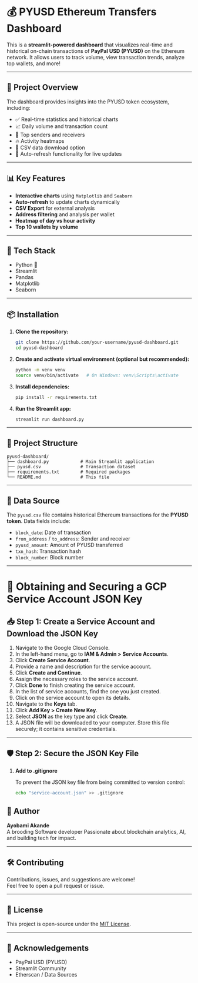 
# 💰 PYUSD Ethereum Transfers Dashboard

This is a **streamlit-powered dashboard** that visualizes real-time and historical on-chain transactions of **PayPal USD (PYUSD)** on the Ethereum network. It allows users to track volume, view transaction trends, analyze top wallets, and more!

---

## 🚀 Project Overview

The dashboard provides insights into the PYUSD token ecosystem, including:

- ✅ Real-time statistics and historical charts  
- 📈 Daily volume and transaction count  
- 🏦 Top senders and receivers  
- 🔥 Activity heatmaps  
- 📂 CSV data download option  
- 🔁 Auto-refresh functionality for live updates

---

## 📊 Key Features

- **Interactive charts** using `Matplotlib` and `Seaborn`  
- **Auto-refresh** to update charts dynamically  
- **CSV Export** for external analysis  
- **Address filtering** and analysis per wallet  
- **Heatmap of day vs hour activity**  
- **Top 10 wallets by volume**

---

## 🧰 Tech Stack

- Python 🐍  
- Streamlit  
- Pandas  
- Matplotlib  
- Seaborn

---

## 📦 Installation

1. **Clone the repository:**
   ```bash
   git clone https://github.com/your-username/pyusd-dashboard.git
   cd pyusd-dashboard
   ```

2. **Create and activate virtual environment (optional but recommended):**
   ```bash
   python -m venv venv
   source venv/bin/activate   # On Windows: venv\Scripts\activate
   ```

3. **Install dependencies:**
   ```bash
   pip install -r requirements.txt
   ```

4. **Run the Streamlit app:**
   ```bash
   streamlit run dashboard.py
   ```

---

## 📁 Project Structure

```
pyusd-dashboard/
├── dashboard.py            # Main Streamlit application
├── pyusd.csv               # Transaction dataset
├── requirements.txt        # Required packages
└── README.md               # This file
```

---

## 📌 Data Source

The `pyusd.csv` file contains historical Ethereum transactions for the **PYUSD token**. Data fields include:

- `block_date`: Date of transaction  
- `from_address` / `to_address`: Sender and receiver  
- `pyusd_amount`: Amount of PYUSD transferred  
- `txn_hash`: Transaction hash  
- `block_number`: Block number  

---

# 🔐 Obtaining and Securing a GCP Service Account JSON Key

## 📥 Step 1: Create a Service Account and Download the JSON Key

1. Navigate to the Google Cloud Console.
2. In the left-hand menu, go to **IAM & Admin > Service Accounts**.
3. Click **Create Service Account**.
4. Provide a name and description for the service account.
5. Click **Create and Continue**.
6. Assign the necessary roles to the service account.
7. Click **Done** to finish creating the service account.
8. In the list of service accounts, find the one you just created.
9. Click on the service account to open its details.
10. Navigate to the **Keys** tab.
11. Click **Add Key > Create New Key**.
12. Select **JSON** as the key type and click **Create**.
13. A JSON file will be downloaded to your computer. Store this file securely; it contains sensitive credentials.  

---

## 🛡️ Step 2: Secure the JSON Key File

1. **Add to .gitignore**

   To prevent the JSON key file from being committed to version control:

   ```bash
   echo "service-account.json" >> .gitignore

## 👤 Author

**Ayobami Akande**  
A brooding Software developer 
Passionate about blockchain analytics, AI, and building tech for impact.

---

## 🛠️ Contributing

Contributions, issues, and suggestions are welcome!  
Feel free to open a pull request or issue.

---

## 📄 License

This project is open-source under the [MIT License](LICENSE).

---

## 🙌 Acknowledgements

- PayPal USD (PYUSD)  
- Streamlit Community  
- Etherscan / Data Sources  

